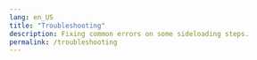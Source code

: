 ```yaml
---
lang: en_US
title: "Troubleshooting"
description: Fixing common errors on some sideloading steps.
permalink: /troubleshooting
---
```

